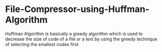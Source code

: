 # File-Compressor-using-Huffman-Algorithm
Huffman Algorithm is basically a greedy algorithm which is used to decrease the size of code of a file or a text by using the greedy technique of selecting the smallest codes first
